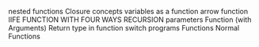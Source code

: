	
nested functions Closure concepts variables as a function arrow function IIFE
FUNCTION WITH FOUR WAYS RECURSION
parameters Function (with Arguments) Return type in function switch programs
Functions Normal Functions